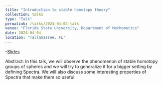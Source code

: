 ```yaml
---
title: "Introduction to stable homotopy theory"
collection: talks
type: "Talk"
permalink: /talks/2024-04-04-talk
venue: "Florida State University, Department of Mathematics"
date: 2024-04-04
location: "Tallahassee, FL"
---
```

-[Slides](/files/AMS_FSU.pdf)

Abstract: In this talk, we will observe the phenomenon of stable homotopy groups of spheres and we will try to generalize it for a bigger setting by defining Spectra. We will also discuss some interesting properties of Spectra that make them so useful.
